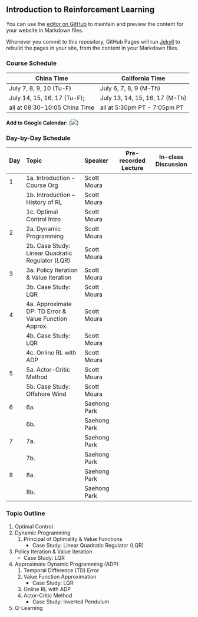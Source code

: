 ## Introduction to Reinforcement Learning

You can use the [editor on GitHub](https://github.com/scott-moura/rl/edit/master/README.md) to maintain and preview the content for your website in Markdown files.

Whenever you commit to this repository, GitHub Pages will run [Jekyll](https://jekyllrb.com/) to rebuild the pages in your site, from the content in your Markdown files.

### Course Schedule

| China Time      | California Time |
| ----------- | ----------- |
| July 7, 8, 9, 10 (Tu-F)      | July 6, 7, 8, 9 (M-Th)       |
| July 14, 15, 16, 17 (Tu-F);   | July 13, 14, 15, 16, 17 (M-Th)        |
| all at 08:30-10:05 China Time | all at 5:30pm PT - 7:05pm PT |

**Add to Google Calendar:**
(<a target="_blank" href="https://calendar.google.com/event?action=TEMPLATE&amp;tmeid=NnVtNW02MGNsMjhpbzNtY2NzMmdtMzRzaTNfMjAyMDA3MDdUMDAzMDAwWiBzY290dC5tb3VyYUBt&amp;tmsrc=scott.moura%40gmail.com&amp;scp=ALL"><img border="0" src="https://www.google.com/calendar/images/ext/gc_button1_en.gif"></a>)

### Day-by-Day Schedule

| Day         | Topic       | Speaker | Pre-recorded Lecture | In-class Discussion |
| :---        |    :----    |   :---  | :---: | :---: |
| 1  | 1a. Introduction - Course Org | Scott Moura   | | |
|   | 1b. Introduction – History of RL  | Scott Moura   | | |
|   | 1c. Optimal Control Intro  | Scott Moura   | | |
| 2  | 2a. Dynamic Programming | Scott Moura   | | |
|   | 2b. Case Study: Linear Quadratic Regulator (LQR)  | Scott Moura   | | |
| 3  | 3a. Policy Iteration & Value Iteration | Scott Moura   | | |
|   | 3b. Case Study: LQR   | Scott Moura   | | |
| 4  | 4a. Approximate DP: TD Error & Value Function Approx. | Scott Moura   | | |
|   | 4b. Case Study: LQR   | Scott Moura   | | |
|   | 4c. Online RL with ADP | Scott Moura   | | |
| 5 | 5a. Actor-Critic Method | Scott Moura   | | |
|   | 5b. Case Study: Offshore Wind | Scott Moura   | | |
| 6 | 6a.  | Saehong Park  | | |
|   | 6b.  | Saehong Park   | | |
| 7 | 7a.  | Saehong Park  | | |
|   | 7b.  | Saehong Park   | | |
| 8 | 8a.  | Saehong Park  | | |
|   | 8b.  | Saehong Park   | | |


### Topic Outline
1. Optimal Control
2. Dynamic Programming
   1. Principal of Optimality & Value Functions
      - Case Study: Linear Quadratic Regulator (LQR)
3. Policy Iteration & Value Iteration
   - Case Study: LQR
4. Approximate Dynamic Programming (ADP)
   1. Temporal Difference (TD) Error
   2. Value Function Approximation
      - Case Study: LQR
   3. Online RL with ADP
   4. Actor-Critic Method
      - Case Study: Inverted Pendulum
5. Q-Learning

<!--
### Markdown

Markdown is a lightweight and easy-to-use syntax for styling your writing. It includes conventions for

```markdown
Syntax highlighted code block

# Header 1
## Header 2
### Header 3

- Bulleted
- List

1. Numbered
2. List

**Bold** and _Italic_ and `Code` text

[Link](url) and ![Image](src)
```

For more details see [GitHub Flavored Markdown](https://guides.github.com/features/mastering-markdown/).

### Jekyll Themes

Your Pages site will use the layout and styles from the Jekyll theme you have selected in your [repository settings](https://github.com/scott-moura/rl/settings). The name of this theme is saved in the Jekyll `_config.yml` configuration file.

### Support or Contact

Having trouble with Pages? Check out our [documentation](https://help.github.com/categories/github-pages-basics/) or [contact support](https://github.com/contact) and we’ll help you sort it out.
-->
